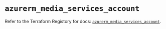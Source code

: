 # `azurerm_media_services_account`

Refer to the Terraform Registory for docs: [`azurerm_media_services_account`](https://registry.terraform.io/providers/hashicorp/azurerm/3.52.0/docs/resources/media_services_account).
